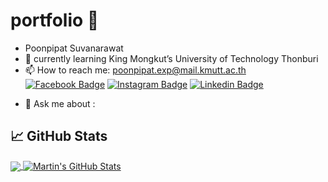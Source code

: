 # portfolio 👋
- Poonpipat Suvanarawat
- 🌱 currently learning King Mongkut’s University of Technology Thonburi 
- 📫 How to reach me: poonpipat.exp@mail.kmutt.ac.th
<br>[![Facebook Badge](https://img.shields.io/badge/-Poonpipat_Suvanarawat-3b5998?style=flat-square&labelColor=3b5998&logo=facebook&logoColor=white&link=https://www.facebook.com/profile.php?id=100001734636892)][1] [![Instagram Badge](https://img.shields.io/badge/-_boszx-D7008A?style=flat-square&labelColor=D7008A&logo=Instagram&logoColor=white&link=https://www.instagram.com/_boszx)][4] [![Linkedin Badge](https://img.shields.io/badge/-GardeN&Tea_1725-7289d9?style=flat-square&logo=discord&logoColor=white&link=https://discordapp.com/users/241127865402392586)][3] 


[1]: https://www.facebook.com/profile.php?id=100001734636892
[3]: https://discordapp.com/users/600940466132877323
[4]: https://www.instagram.com/_boszx/?hl=en
- 💬 Ask me about : 
## &#x1f4c8; GitHub Stats

<a href="https://github.com/Violet-Evergardenz/Violet-Evergardenz">
  <img align="center" src="https://github-readme-stats.vercel.app/api/top-langs/?username=Violet-Evergardenz&hide=html,css,scss&title_color=ffffff&text_color=c9cacc&icon_color=2bbc8a&bg_color=1d1f21&langs_count=7" />
</a>
<a href="https://github.com/Violet-Evergardenz/Violet-Evergardenz">
  <img align="center" src="https://github-readme-stats.vercel.app/api?username=Violet-Evergardenz&show_icons=true&line_height=27&count_private=true&title_color=ffffff&text_color=c9cacc&icon_color=2bbc8a&bg_color=1d1f21" alt="Martin's GitHub Stats" />
</a>


